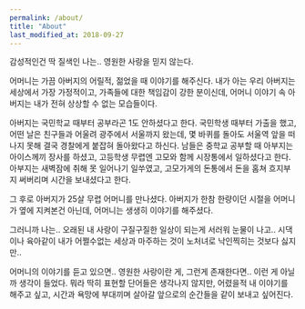 ```yaml
---
permalink: /about/
title: "About"
last_modified_at: 2018-09-27
---
```


감성적인건 딱 질색인 나는.. 영원한 사랑을 믿지 않는다.

어머니는 가끔 아버지의 어릴적, 젊었을 때 이야기를 해주신다. 내가 아는 우리 아버지는 세상에서 가장 가정적이고, 가족들에 대한 책임감이 강한 분이신데, 어머니 이야기 속 아버지는 내가 전혀 상상할 수 없는 모습들이다.

아버지는 국민학교 때부터 공부라곤 1도 안하셨다고 한다.  국민학생 때부터 가출을 했고, 어떤 날은 친구들과 어울려 광주에서 서울까지 왔는데, 몇 바퀴를 돌아도 서울역 앞을 떠나지 못해 결국 경찰에게 붙잡혀 돌아왔다고 하신다. 남들은 중학교 공부할 때 아부지는 아이스께끼 장사를 하셨고, 고등학생 무렵엔 고모와 함께 시장통에서 일하셨다고 한다. 아부지는 새벽잠에 취해 못 일어나기 일쑤였고, 고모가게의 돈통에서 돈을 홈쳐 흐지부지 써버리며 시간을 보내셨다고 한다.

그 후로 아버지가 25살 무렵 어머니를 만나셨다. 아버지가 한참 한량이던 시절을 어머니가 옆에  지켜본건 아닌데, 어머니는 생생히 이야기를 해주셨다.

그러니까 나는.. 오래된 내 사랑이 구질구질한 일상이 되는게 서러워 눈물이 나고.. 시댁이나 육아같이 내가 어쩔수없는 세상과 마주하는 것이 노처녀로 낙인찍히는 것보다 싫지만.. 

어머니의 이야기를 듣고 있으면.. 영원한 사랑이란 게, 그런게 존재한다면.. 이런 게 아닐까 생각이 들었다. 뭐라 딱히 표현할 단어들은 생각나지 않지만, 어렸을적 내 이야기를 해주고 싶고, 시간과 욕망에 부대끼며 살아갈 앞으로의 순간들을 같이 보내고 싶어진다.

